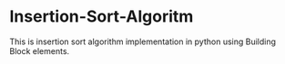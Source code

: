 # Insertion-Sort-Algoritm
This is insertion sort algorithm implementation in python using Building Block elements.

